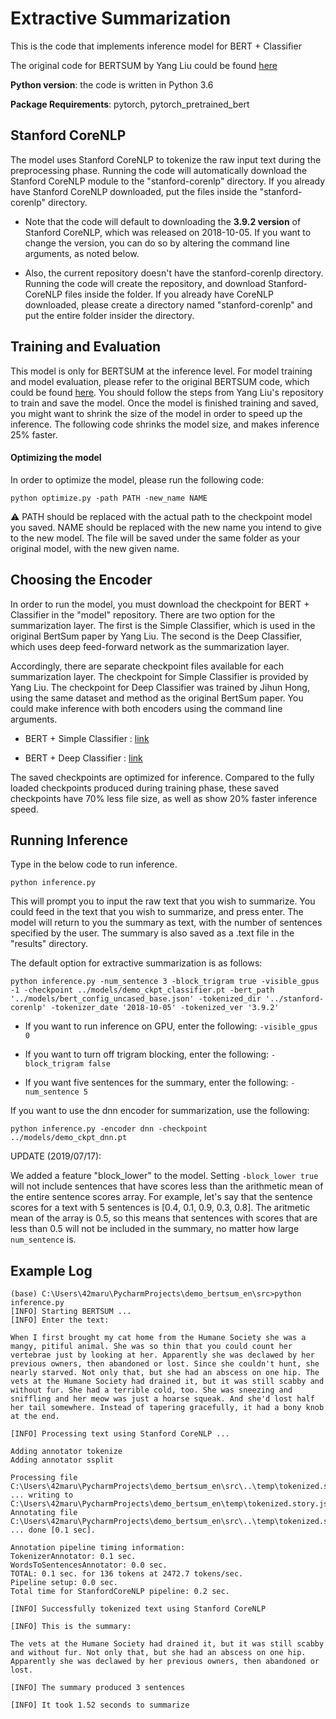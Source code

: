 # Extractive Summarization
This is the code that implements inference model for BERT + Classifier

The original code for BERTSUM by Yang Liu could be found [here](https://github.com/nlpyang/BertSum)

**Python version**: the code is written in Python 3.6

**Package Requirements**: pytorch, pytorch_pretrained_bert

## Stanford CoreNLP
The model uses Stanford CoreNLP to tokenize the raw input text during the preprocessing phase.
Running the code will automatically download the Stanford CoreNLP module to the "stanford-corenlp" directory.
If you already have Stanford CoreNLP downloaded, put the files inside the "stanford-corenlp" directory.

* Note that the code will default to downloading the **3.9.2 version** of Stanford CoreNLP, which was released on 2018-10-05. If you want to change the version, you can do so by altering the command line arguments, as noted below.

* Also, the current repository doesn't have the stanford-corenlp directory. Running the code will create the repository, and download Stanford-CoreNLP files inside the folder. If you already have CoreNLP downloaded, please create a directory named "stanford-corenlp" and put the entire folder insider the directory.

## Training and Evaluation
This model is only for BERTSUM at the inference level. For model training and model evaluation, please refer to the original BERTSUM code, which could be found [here](https://github.com/nlpyang/BertSum). You should follow the steps from Yang Liu's repository to train and save the model. Once the model is finished training and saved, you might want to shrink the size of the model in order to speed up the inference. The following code shrinks the model size, and makes inference 25% faster.

#### Optimizing the model
In order to optimize the model, please run the following code:

```
python optimize.py -path PATH -new_name NAME
```

⚠️ PATH should be replaced with the actual path to the checkpoint model you saved. NAME should be replaced with the new name you intend to give to the new model. The file will be saved under the same folder as your original model, with the new given name.

## Choosing the Encoder
In order to run the model, you must download the checkpoint for BERT + Classifier in the "model" repository. There are two option for the summarization layer. The first is the Simple Classifier, which is used in the original BertSum paper by Yang Liu. The second is the Deep Classifier, which uses deep feed-forward network as the summarization layer.

Accordingly, there are separate checkpoint files available for each summarization layer. The checkpoint for Simple Classifier is provided by Yang Liu. The checkpoint for Deep Classifier was trained by Jihun Hong, using the same dataset and method as the original BertSum paper. You could make inference with both encoders using the command line arguments.

* BERT + Simple Classifier : [link](https://drive.google.com/file/d/1VN4tuWeRcFqEv4J1Xb7BIIr9Ym4SGOVz/view?usp=sharing)

* BERT + Deep Classifier : [link](https://drive.google.com/file/d/1v_LreKIRiEAieRI4cnD_LnFHX6cSfg4X/view?usp=sharing)

The saved checkpoints are optimized for inference. Compared to the fully loaded checkpoints produced during training phase, these saved checkpoints have 70% less file size, as well as show 20% faster inference speed.

## Running Inference
Type in the below code to run inference.

```
python inference.py 
```

This will prompt you to input the raw text that you wish to summarize. You could feed in the text that you wish to summarize, and press enter. The model will return to you the summary as text, with the number of sentences specified by the user. The summary is also saved as a .text file in the "results" directory.

The default option for extractive summarization is as follows:

```
python inference.py -num_sentence 3 -block_trigram true -visible_gpus -1 -checkpoint ../models/demo_ckpt_classifier.pt -bert_path '../models/bert_config_uncased_base.json' -tokenized_dir '../stanford-corenlp' -tokenizer_date '2018-10-05' -tokenized_ver '3.9.2'
```

* If you want to run inference on GPU, enter the following: ```-visible_gpus 0```

* If you want to turn off trigram blocking, enter the following: ```-block_trigram false```

* If you want five sentences for the summary, enter the following: ```-num_sentence 5```

If you want to use the dnn encoder for summarization, use the following:

```
python inference.py -encoder dnn -checkpoint ../models/demo_ckpt_dnn.pt
```

UPDATE (2019/07/17):

We added a feature "block_lower" to the model. Setting ```-block_lower true``` will not include sentences that have scores less than the arithmetic mean of the entire sentence scores array. For example, let's say that the sentence scores for a text with 5 sentences is [0.4, 0.1, 0.9, 0.3, 0.8]. The aritmetic mean of the array is 0.5, so this means that sentences with scores that are less than 0.5 will not be included in the summary, no matter how large ```num_sentence``` is.

## Example Log
```
(base) C:\Users\42maru\PycharmProjects\demo_bertsum_en\src>python inference.py
[INFO] Starting BERTSUM ...
[INFO] Enter the text:

When I first brought my cat home from the Humane Society she was a mangy, pitiful animal. She was so thin that you could count her vertebrae just by looking at her. Apparently she was declawed by her previous owners, then abandoned or lost. Since she couldn't hunt, she nearly starved. Not only that, but she had an abscess on one hip. The vets at the Humane Society had drained it, but it was still scabby and without fur. She had a terrible cold, too. She was sneezing and sniffling and her meow was just a hoarse squeak. And she'd lost half her tail somewhere. Instead of tapering gracefully, it had a bony knob at the end.

[INFO] Processing text using Stanford CoreNLP ...

Adding annotator tokenize
Adding annotator ssplit

Processing file C:\Users\42maru\PycharmProjects\demo_bertsum_en\src\..\temp\tokenized.story ... writing to C:\Users\42maru\PycharmProjects\demo_bertsum_en\temp\tokenized.story.json
Annotating file C:\Users\42maru\PycharmProjects\demo_bertsum_en\src\..\temp\tokenized.story ... done [0.1 sec].

Annotation pipeline timing information:
TokenizerAnnotator: 0.1 sec.
WordsToSentencesAnnotator: 0.0 sec.
TOTAL: 0.1 sec. for 136 tokens at 2472.7 tokens/sec.
Pipeline setup: 0.0 sec.
Total time for StanfordCoreNLP pipeline: 0.2 sec.

[INFO] Successfully tokenized text using Stanford CoreNLP

[INFO] This is the summary:

The vets at the Humane Society had drained it, but it was still scabby and without fur. Not only that, but she had an abscess on one hip. Apparently she was declawed by her previous owners, then abandoned or lost.

[INFO] The summary produced 3 sentences

[INFO] It took 1.52 seconds to summarize
```
